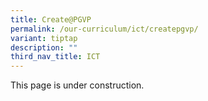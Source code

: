```yaml
---
title: Create@PGVP
permalink: /our-curriculum/ict/createpgvp/
variant: tiptap
description: ""
third_nav_title: ICT
---
```

<p>This page is under construction.</p>